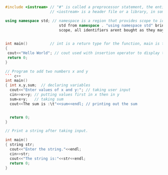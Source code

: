 ``` c++

#include <iostream> // "#" is called a preprocessor statement, the entire line gets processed before the file is compiled.
                    // <iostream> is a header file or a library, in some compilers it is written with .h extension.

using namespace std; // namespace is a region that provides scope to identifiers(functions,variables etc)  here we only want 
                        std from namespace . "using namespace std" brings all the identifiers from std namespace to the current 
                        scope, all identifiers arent bought as they may cause naming conflicts.
                      

int main()          // int is a return type for the function, main is the function header and {} represent body of the function.
{ 
 cout<<"Hello World"; // cout used with insertion operator to display the data in the output console
 return 0;
}

// Program to add two numbers x and y
``` c++
int main()
{ int x,y,sum;  // declaring variables
  cout<<"Enter values of x and y:"; // taking user input
  cin>>x>>y; // putting values first in x then in y
  sum=x+y;   // taking sum
  cout<<The sum is :\t"<<sum<<endl; // printing out the sum


  return 0; 
}

// Print a string after taking input.

int main()
{ string str;
  cout<<"Enter the string."<<endl;
  cin>>str;
  cout<<"The string is:"<<str<<endl;
  return 0; 
}


